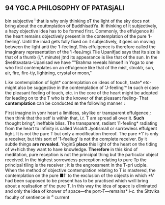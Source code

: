 ## **94 YGC.A PHILOSOPHY OF PATASjALI**

bin subjective <sup>i</sup> that is why only thinking oT the light of the sky docs not bring about the couttmplation of BuddhisattYa. Iti thinking of it subjectively, a hazy objective idea has to be formed first. Commonly, the effulgence iti the heart remains objectively present in the contemplation of the pure 'I-feeling'. Until the iniad gets fully fixed on it subjectively, it goes on moving between the light anti the 'I-feeling\ This effulgence is therefore called the imaginary representation of the 'I-feeJmg\ Tlie Upanifjad says that its size is that of a thumb (i,\*. minute) jtnd its appearance is like that of the sun. In the \$vetitsvatara-Upanisad we have ""Brahma reveals himself in Yoga to one who first contemplates on an effulgence like that of the mist, stnoktr, sun, air, fire, fire-tiy, lightning, crystal or moon,"

Like contemplation of light\* contemplation on ideas of touch, taste\* etc- might also be suggestive in the contemplation of 'J-feeling'\* **In** such ei case the pleasant feeling of touch, etc. in the core of the heart might be adopted for leading on to the T who is the knower of that pleasant feeling- That **contemplation** can be conducted **m** the following manner **:**

First imagine in yonr heart a limitless, skylike or transparent effulgence *;* then think that the setf is within that, *i.t.* T am spread all over it. **Such** thought bring\*, ineffable bliss. The transparent, radiant 11-feeling\* radiating from the heart to infinity is called Visokft Jyotismall or sorrowless effulgent light. It is not the pure T but only a modification thereof. The pure \*1' is only a receiver, but this sort of '1-feeliug' is not the complete receiver. By it subtle things **are revealed.** YoginS **place** this light of the heart on the tiding of w+hich they want to have knowledge. **Therefore** in this kind of meditation, pure reception is not the principal thing but the particular object received. In the highest sorrowdess perception relating to pure Tp the principal tiling is the receiver ; it is the engrossment in the T-pri uciple. When the method of objective contemplation relating to T is mastered, the contemplation on the pure ■1' to the exclusion of the objects in which *\*V* had been supposed to be present has to be practised which wrill bring about a realisation of the pure T. In this way the idea of space is eliminated and only the idea of knower of space—the port-T—remains\* *i-c.* the Slttvika faculty of sentience in <sup>a</sup> current